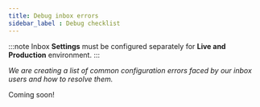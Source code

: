 ```yaml
---
title: Debug inbox errors 
sidebar_label : Debug checklist 
---
```


:::note
Inbox **Settings** must be configured separately for **Live and Production** environment.
:::


*We are creating a list of common configuration errors faced by our inbox users and how to resolve them.*


Coming soon!